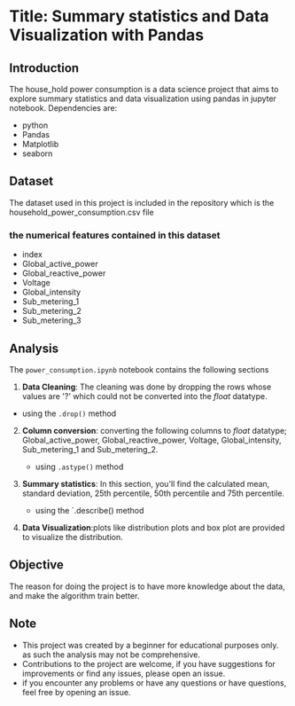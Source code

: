 # Title: Summary statistics and Data Visualization with Pandas

## Introduction
The house_hold power consumption is a data science project that aims to explore summary statistics and data visualization using pandas in jupyter notebook.
Dependencies are: 
- python
- Pandas
- Matplotlib
- seaborn

## Dataset
The dataset used in this project is included in the repository which is the household_power_consumption.csv file

### the numerical features contained in this dataset
- index
- Global_active_power
- Global_reactive_power
- Voltage
- Global_intensity
- Sub_metering_1
- Sub_metering_2
- Sub_metering_3

## Analysis
The `power_consumption.ipynb` notebook contains the following sections 
1. **Data Cleaning**: The cleaning was done by dropping the rows whose values are '?' which could not be converted into the *float* datatype.
  - using the `.drop()` method

2. **Column conversion**: converting the following columns to *float* datatype; Global_active_power, Global_reactive_power, Voltage, Global_intensity, Sub_metering_1 and Sub_metering_2.
   - using `.astype()` method

3. **Summary statistics**: In this section, you'll find the calculated mean, standard deviation, 25th percentile, 50th percentile and 75th percentile.
   - using the `.describe() method

4. **Data Visualization**:plots like distribution plots and box plot are provided to visualize the distribution.

## Objective
The reason for doing the project is to have more knowledge about the data, and make the algorithm train better.

## Note
- This project was created by a beginner for educational purposes only. as such the analysis may not be comprehensive.
- Contributions to the project are welcome, if you have suggestions for improvements or find any issues, please open an issue.
- if you encounter any problems or have any questions or have questions, feel free by opening an issue.
